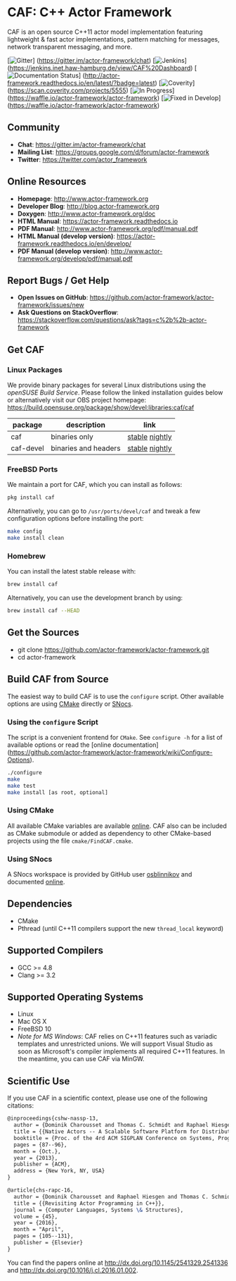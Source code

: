 # CAF: C++ Actor Framework

CAF is an open source C++11 actor model implementation featuring
lightweight & fast actor implementations, pattern matching for messages,
network transparent messaging, and more.

[![Gitter][gitter-badge]]
(https://gitter.im/actor-framework/chat)
[![Jenkins][jenkins-badge]]
(https://jenkins.inet.haw-hamburg.de/view/CAF%20Dashboard)
[![Documentation Status][docs-badge]]
(http://actor-framework.readthedocs.io/en/latest/?badge=latest)
[![Coverity][coverity-badge]]
(https://scan.coverity.com/projects/5555)
[![In Progress][in-progress-badge]]
(https://waffle.io/actor-framework/actor-framework)
[![Fixed in Develop][fixed-in-develop-badge]]
(https://waffle.io/actor-framework/actor-framework)

## Community

* __Chat__: https://gitter.im/actor-framework/chat
* __Mailing List__: https://groups.google.com/d/forum/actor-framework
* __Twitter__: https://twitter.com/actor_framework

## Online Resources

* __Homepage__: http://www.actor-framework.org
* __Developer Blog__: http://blog.actor-framework.org
* __Doxygen__: http://www.actor-framework.org/doc
* __HTML Manual__: https://actor-framework.readthedocs.io
* __PDF Manual__: http://www.actor-framework.org/pdf/manual.pdf
* __HTML Manual (develop version)__: https://actor-framework.readthedocs.io/en/develop/
* __PDF Manual (develop version)__: http://www.actor-framework.org/develop/pdf/manual.pdf

## Report Bugs / Get Help

* __Open Issues on GitHub__: https://github.com/actor-framework/actor-framework/issues/new
* __Ask Questions on StackOverflow__: https://stackoverflow.com/questions/ask?tags=c%2b%2b-actor-framework

## Get CAF

### Linux Packages

We provide binary packages for several Linux distributions using the
*openSUSE Build Service*. Please follow the linked installation guides below
or alternatively visit our OBS project homepage:
https://build.opensuse.org/package/show/devel:libraries:caf/caf

package   | description          | link 
----------|----------------------|-----------------------------
caf       | binaries only        | [stable][obs]     [nightly][obs-nightly]
caf-devel | binaries and headers | [stable][obs-dev] [nightly][obs-dev-nightly]


### FreeBSD Ports

We maintain a port for CAF, which you can install as follows:

```sh
pkg install caf
```

Alternatively, you can go to `/usr/ports/devel/caf` and tweak a few
configuration options before installing the port:

```sh
make config
make install clean
```

### Homebrew

You can install the latest stable release with:

```sh
brew install caf
```

Alternatively, you can use the development branch by using:

```sh
brew install caf --HEAD
```

## Get the Sources

* git clone https://github.com/actor-framework/actor-framework.git
* cd actor-framework

## Build CAF from Source

The easiest way to build CAF is to use the `configure` script. Other available
options are using [CMake](http://www.cmake.org/) directly or
[SNocs](https://github.com/airutech/snocs).

### Using the `configure` Script

The script is a convenient frontend for `CMake`. See `configure -h`
for a list of available options or read the
[online documentation]
(https://github.com/actor-framework/actor-framework/wiki/Configure-Options).

```sh
./configure
make
make test
make install [as root, optional]
```

### Using CMake

All available CMake variables are available
[online](https://github.com/actor-framework/actor-framework/wiki/CMake-Options).
CAF also can be included as CMake submodule or added as dependency to other
CMake-based projects using the file `cmake/FindCAF.cmake`.

### Using SNocs

A SNocs workspace is provided by GitHub user
[osblinnikov](https://github.com/osblinnikov) and documented
[online](https://github.com/actor-framework/actor-framework/wiki/Using-SNocs).

## Dependencies

* CMake
* Pthread (until C++11 compilers support the new `thread_local` keyword)

## Supported Compilers

* GCC >= 4.8
* Clang >= 3.2

## Supported Operating Systems

* Linux
* Mac OS X
* FreeBSD 10
* *Note for MS Windows*: CAF relies on C++11 features such as variadic templates
  and unrestricted unions. We will support Visual Studio as soon as Microsoft's
  compiler implements all required C++11 features. In the meantime, you can
  use CAF via MinGW.

## Scientific Use

If you use CAF in a scientific context, please use one of the following citations:

```latex
@inproceedings{cshw-nassp-13,
  author = {Dominik Charousset and Thomas C. Schmidt and Raphael Hiesgen and Matthias W{\"a}hlisch},
  title = {{Native Actors -- A Scalable Software Platform for Distributed, Heterogeneous Environments}},
  booktitle = {Proc. of the 4rd ACM SIGPLAN Conference on Systems, Programming, and Applications (SPLASH '13), Workshop AGERE!},
  pages = {87--96},
  month = {Oct.},
  year = {2013},
  publisher = {ACM},
  address = {New York, NY, USA}
}

@article{chs-rapc-16,
  author = {Dominik Charousset and Raphael Hiesgen and Thomas C. Schmidt},
  title = {{Revisiting Actor Programming in C++}},
  journal = {Computer Languages, Systems \& Structures},
  volume = {45},
  year = {2016},
  month = "April",
  pages = {105--131},
  publisher = {Elsevier}
}
```

You can find the papers online at
http://dx.doi.org/10.1145/2541329.2541336 and
http://dx.doi.org/10.1016/j.cl.2016.01.002.

[obs]:
https://software.opensuse.org/download.html?project=devel%3Alibraries%3Acaf&package=caf

[obs-nightly]:
https://software.opensuse.org/download.html?project=devel%3Alibraries%3Acaf%3Anightly&package=caf

[obs-dev]:
https://software.opensuse.org/download.html?project=devel%3Alibraries%3Acaf&package=caf-devel

[obs-dev-nightly]:
https://software.opensuse.org/download.html?project=devel%3Alibraries%3Acaf%3Anightly&package=caf-devel

[jenkins-badge]:
https://jenkins.inet.haw-hamburg.de/buildStatus/icon?job=CAF/develop%20branch

[docs-badge]:
https://readthedocs.org/projects/actor-framework/badge/?version=latest

[coverity-badge]:
https://scan.coverity.com/projects/5555/badge.svg?flat=1

[gitter-badge]:
https://img.shields.io/badge/gitter-join%20chat%20%E2%86%92-brightgreen.svg

[in-progress-badge]:
https://badge.waffle.io/actor-framework/actor-framework.png?label=In%20Progress&title=Issues%20in%20progress

[fixed-in-develop-badge]:
https://badge.waffle.io/actor-framework/actor-framework.png?label=Fixed%20in%20develop&title=Issues%20fixed%20in%20develop
